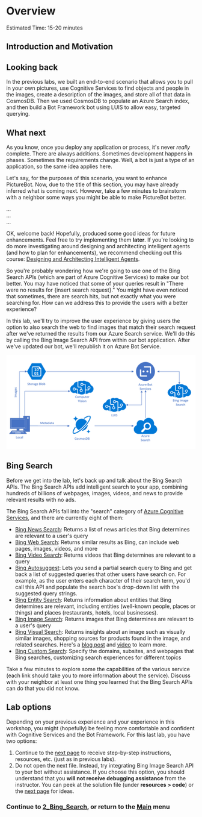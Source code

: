 # Overview

Estimated Time: 15-20 minutes

## Introduction and Motivation

## Looking back

In the previous labs, we built an end-to-end scenario that allows you to pull in your own pictures, use Cognitive Services to find objects and people in the images, create a description of the images, and store all of that data in CosmosDB. Then we used CosmosDB to populate an Azure Search index, and then build a Bot Framework bot using LUIS to allow easy, targeted querying.

## What next

As you know, once you deploy any application or process, it's never *really* complete. There are always additions. Sometimes development happens in phases. Sometimes the requirements change. Well, a bot is just a type of an application, so the same idea applies here.  

Let's say, for the purposes of this scenario, you want to enhance PictureBot. Now, due to the title of this section, you may have already inferred what is coming next. However, take a few minutes to brainstorm with a neighbor some ways you might be able to make PictureBot better.  

...  
...  
...  

OK, welcome back! Hopefully, produced some good ideas for future enhancements. Feel free to try implementing them **later**. If you're looking to do more investigating around designing and architecting intelligent agents (and how to plan for enhancements), we recommend checking out this course: [Designing and Architecting Intelligent Agents](https://aka.ms/daaia).  

So you're probably wondering how we're going to use one of the Bing Search APIs (which are part of Azure Cognitive Services) to make our bot better. You may have noticed that some of your queries result in "There were no results for {insert search request}." You might have even noticed that sometimes, there are search hits, but not exactly what you were searching for. How can we address this to provide the users with a better experience?  

In this lab, we'll try to improve the user experience by giving users the option to also search the web to find images that match their search request after we've returned the results from our Azure Search service. We'll do this by calling the Bing Image Search API from within our bot application. After we've updated our bot, we'll republish it on Azure Bot Service.  

![Architecture Diagram Phase 2](./resources/assets/AI_Immersion_Arch_Bing.png)

## Bing Search

Before we get into the lab, let's back up and talk about the Bing Search APIs. The Bing Search APIs add intelligent search to your app, combining hundreds of billions of webpages, images, videos, and news to provide relevant results with no ads.  

The Bing Search APIs fall into the "search" category of [Azure Cognitive Services](https://docs.microsoft.com/en-us/azure/cognitive-services/), and there are currently eight of them:  

* [Bing News Search](https://docs.microsoft.com/en-us/azure/cognitive-services/bing-news-search/search-the-web): Returns a list of news articles that Bing determines are relevant to a user's query
* [Bing Web Search](https://docs.microsoft.com/en-us/azure/cognitive-services/bing-web-search/overview): Returns similar results as Bing, can include web pages, images, videos, and more
* [Bing Video Search](https://docs.microsoft.com/en-us/azure/cognitive-services/Bing-Video-Search/search-the-web): Returns videos that Bing determines are relevant to a query
* [Bing Autosuggest](https://docs.microsoft.com/en-us/azure/cognitive-services/Bing-Autosuggest/get-suggested-search-terms): Lets you send a partial search query to Bing and get back a list of suggested queries that other users have search on. For example, as the user enters each character of their search term, you'd call this API and populate the search box's drop-down list with the suggested query strings.
* [Bing Entity Search](https://docs.microsoft.com/en-us/azure/cognitive-services/bing-entities-search/search-the-web): Returns information about entities that Bing determines are relevant, including entities (well-known people, places or things) and places (restaurants, hotels, local businesses).
* [Bing Image Search](https://docs.microsoft.com/en-us/azure/cognitive-services/bing-image-search/overview): Returns images that Bing determines are relevant to a user's query
* [Bing Visual Search](https://docs.microsoft.com/en-us/azure/cognitive-services/bing-visual-search/overview): Returns insights about an image such as visually similar images, shopping sources for products found in the image, and related searches. Here's a [blog post](https://azure.microsoft.com/en-us/blog/bing-visual-search-and-entity-search-apis-for-video-apps/) and [video](https://www.youtube.com/watch?time_continue=1&v=fj1BX2INbZE) to learn more.
* [Bing Custom Search](https://docs.microsoft.com/en-us/azure/cognitive-services/bing-custom-search/overview): Specify the domains, subsites, and webpages that Bing searches, customizing search experiences for different topics  

Take a few minutes to explore some the capabilities of the various service (each link should take you to more information about the service). Discuss with your neighbor at least one thing you learned that the Bing Search APIs can do that you did not know.  

## Lab options  

Depending on your previous experience and your experience in this workshop, you might (hopefully) be feeling more comfortable and confident with Cognitive Services and the Bot Framework. For this last lab, you have two options:

1. Continue to the [next page](./2_Bing_Search.md) to receive step-by-step instructions, resources, etc. (just as in previous labs).
2. Do not open the next file. Instead, try integrating Bing Image Search API to your bot without assistance. If you choose this option, you should understand that you **will not receive debugging assistance** from the instructor. You can peek at the solution file (under **resources > code**) or the [next page](./2_Bing_Search.md) for ideas.  

### Continue to [2_Bing_Search](./2_Bing_Search.md), or return to the [Main](../../README.md) menu